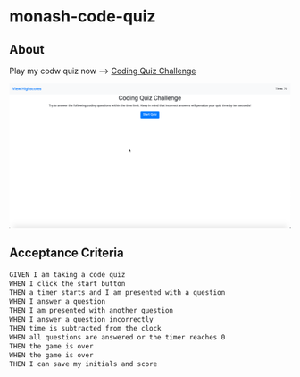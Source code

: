 # monash-code-quiz

## About

Play my codw quiz now --> [Coding Quiz Challenge](https://darren-behan.github.io/monash-code-quiz/)

![Coding Quiz Challenge](./assets/img/quiz.png)

## Acceptance Criteria

```
GIVEN I am taking a code quiz
WHEN I click the start button
THEN a timer starts and I am presented with a question
WHEN I answer a question
THEN I am presented with another question
WHEN I answer a question incorrectly
THEN time is subtracted from the clock
WHEN all questions are answered or the timer reaches 0
THEN the game is over
WHEN the game is over
THEN I can save my initials and score
```